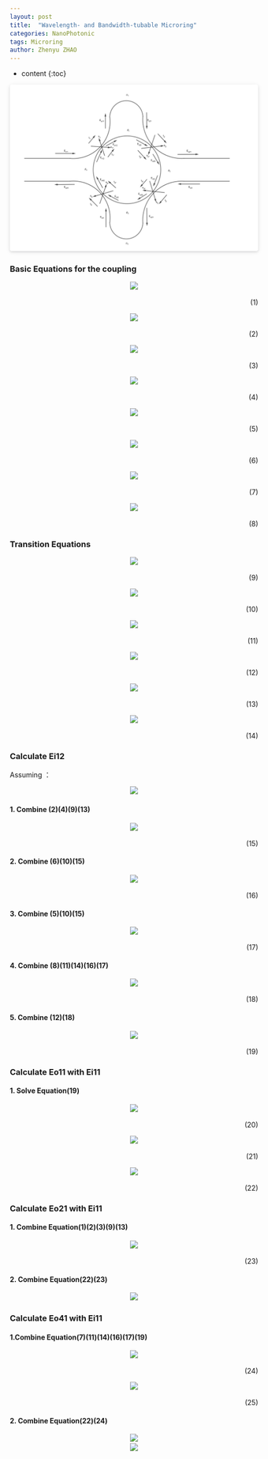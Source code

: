 ```yaml
---
layout: post
title:  "Wavelength- and Bandwidth-tubable Microring"
categories: NanoPhotonic
tags: Microring
author: Zhenyu ZHAO
---
```


* content
{:toc}




<center>    <img style="border-radius: 0.3125em;    box-shadow: 0 2px 4px 0 rgba(34,36,38,.12),0 2px 10px 0 rgba(34,36,38,.08);"     src="https://github.com/Hideousmon/Hideousmon.github.io/raw/master/_img/posts/Wavelength-_and_Bandwidth-_tunable_Microring.png"> </center>

### Basic Equations for the coupling

<center> <img src="http://latex.codecogs.com/gif.latex?E_{o11} = t_1 * E_{i11} + k_1*E_{i12}"/>  <p align="right"> (1) </p>  </center>

<center><img src="http://latex.codecogs.com/gif.latex? E_{o12}=t_1^**E_{i12}+k_1^* *E_{i11}"/> <p align="right"> (2) </p> </center>

<center><img src="http://latex.codecogs.com/gif.latex?E_{o21} = t_2 * E_{i21} + k_2*E_{i22}"/> <p align="right"> (3) </p> </center>

<center><img src="http://latex.codecogs.com/gif.latex?E_{o22}=t_2^**E_{i22}+k_2^* *E_{i21}"/> <p align="right"> (4) </p> </center>

<center><img src="http://latex.codecogs.com/gif.latex?E_{o31} = t_3 * E_{i31} + k_3*E_{i32}"/> <p align="right"> (5) </p> </center>

<center><img src="http://latex.codecogs.com/gif.latex?E_{o32}=t_3^**E_{i32}+k_3^* *E_{i31}"/> <p align="right"> (6) </p> </center>

<center><img src="http://latex.codecogs.com/gif.latex?E_{o41} = t_4 * E_{i41} + k_4*E_{i42}"/> <p align="right"> (7) </p> </center>

<center><img src="http://latex.codecogs.com/gif.latex?E_{o42}=t_4^**E_{i42}+k_4^* *E_{i41}"/> <p align="right"> (8) </p> </center>

### Transition Equations

<center><img src="http://latex.codecogs.com/gif.latex? E_{i22} = E_{o12}*e^ {i\theta_1} "/> <p align="right"> (9) </p> </center>

<center><img src="http://latex.codecogs.com/gif.latex? E_{i32}=E_{o22}*e^{i\theta_2} "/> <p align="right"> (10) </p> </center>

<center><img src="http://latex.codecogs.com/gif.latex? E_{i42}=E_{o32}*e^{i\theta_3} "/> <p align="right"> (11) </p> </center>

<center><img src="http://latex.codecogs.com/gif.latex? E_{i12} = E_{o42}*e^{i\theta_4} "/> <p align="right"> (12) </p> </center>

<center><img src="http://latex.codecogs.com/gif.latex? E_{i21} = E_{o11}*e^{i\phi_1} "/> <p align="right"> (13) </p> </center>

<center><img src="http://latex.codecogs.com/gif.latex? E_{i41}=E_{o31}*e^{i\phi_2} "/> <p align="right"> (14) </p> </center>


### Calculate Ei12

Assuming ：
<center><img src="http://latex.codecogs.com/gif.latex? E_{i31} = 0"/> </center>

#### 1. Combine (2)(4)(9)(13)

<center><img src="http://latex.codecogs.com/gif.latex? 
E_{o22} = t_2^**(E_{o12}*e^ {i\theta_1})+k_2^* *(E_{o11}*e^{i\phi_1})\\
= t_2^**((t_1^**E_{i12}+k_1^* *E_{i11})*e^ {i\theta_1})+k_2^* *((t_1 * E_{i11} + k_1*E_{i12})*e^{i\phi_1}) 
"/> <p align="right"> (15) </p> </center>




#### 2. Combine (6)(10)(15)
<center><img src="http://latex.codecogs.com/gif.latex? E_{o32}=k_3^* *((t_2^**((t_1^**E_{i12}+k_1^* *E_{i11})*e^ {i\theta_1})\\+ k_2^* *((t_1 * E_{i11} + k_1*E_{i12})*e^{i\phi_1}))*e^{i\theta_2}) "/> <p align="right"> (16) </p> </center>

#### 3. Combine (5)(10)(15)
<center><img src="http://latex.codecogs.com/gif.latex? E_{o31} =  k_3*((t_2^**((t_1^**E_{i12}+k_1^* *E_{i11})*e^ {i\theta_1})\\+  k_2^* *((t_1 * E_{i11} + k_1*E_{i12})*e^{i\phi_1}))*e^{i\theta_2})"/> <p align="right"> (17) </p> </center>


#### 4. Combine (8)(11)(14)(16)(17)
<center><img src="http://latex.codecogs.com/gif.latex?E_{o42} = t_4^**((k_3^* *((t_2^**((t_1^**E_{i12}+k_1^* *E_{i11})*e^ {i\theta_1})\\+k_2^* *((t_1 * E_{i11} + k_1*E_{i12})*e^{i\phi_1}))*e^{i\theta_2}))*e^{i\theta_3})\\+k_4^* *((k_3*((t_2^**((t_1^**E_{i12}+k_1^* *E_{i11})*e^ {i\theta_1})\\+k_2^* *((t_1 * E_{i11} + k_1*E_{i12})*e^{i\phi_1}))*e^{i\theta_2}))*e^{i\phi_2})"/> <p align="right"> (18) </p> </center>


#### 5. Combine (12)(18)
<center><img src="http://latex.codecogs.com/gif.latex? E_{i12} = (t_4^**((k_3^* *((t_2^**((t_1^**E_{i12}+k_1^* *E_{i11})*e^ {i\theta_1})\\+k_2^* *((t_1 * E_{i11} + k_1*E_{i12})*e^{i\phi_1}))*e^{i\theta_2}))*e^{i\theta_3})\\+k_4^* *((k_3*((t_2^**((t_1^**E_{i12}+k_1^* *E_{i11})*e^ {i\theta_1})\\+k_2^* *((t_1 * E_{i11} + k_1*E_{i12})*e^{i\phi_1}))*e^{i\theta_2}))*e^{i\phi_2}))*e^{i\theta_4} "/> <p align="right"> (19) </p> </center>


### Calculate Eo11​ with Ei11

#### 1. Solve Equation(19)
<center><img src="http://latex.codecogs.com/gif.latex? E_{i12} = t_4^**k_3^* *t_2^**t_1^**E_{i12}*e^ {i\theta_1}*e^{i\theta_3}*e^{i\theta_4}\\
+t_4^**k_3^* *t_2^**k_1^* *E_{i11}*e^ {i\theta_1}*e^{i\theta_3}*e^{i\theta_4} \\
+t_4^**k_3^* *k_2^* *t_1 * E_{i11}*e^{i\phi_1}*e^{i\theta_2}*e^{i\theta_3}*e^{i\theta_4} \\
+t_4^**k_3^* *k_2^* *k_1*E_{i12}*e^{i\phi_1}*e^{i\theta_2}*e^{i\theta_3}*e^{i\theta_4}\\
+t_4^**k_4^* *k_3*t_2^**t_1^**E_{i12}*e^ {i\theta_1}*e^{i\theta_2}*e^{i\phi_2}*e^{i\theta_4}\\
+t_4^**k_4^* *k_3*k_1^* *E_{i11}*e^ {i\theta_1}*e^{i\theta_2}*e^{i\phi_2}*e^{i\theta_4}\\
+t_4^**k_4^* *k_3*t_2^**k_2^* *t_1 * E_{i11}*e^{i\phi_1}*e^{i\theta_2}*e^{i\phi_2}*e^{i\theta_4} \\
+t_4^**k_4^* *k_3*t_2^**k_2^* *k_1*E_{i12}*e^{i\phi_1}*e^{i\theta_2}*e^{i\phi_2}*e^{i\theta_4} "/> <p align="right"> (20) </p> </center>

<center><img src="http://latex.codecogs.com/gif.latex? (1-t_4^**k_3^* *t_2^**t_1^**e^ {i\theta_1}*e^{i\theta_3}*e^{i\theta_4} \\
- t_4^**k_3^* *k_2^* *k_1*e^{i\phi_1}*e^{i\theta_2}*e^{i\theta_3}*e^{i\theta_4} \\
- t_4^**k_4^* *k_3*t_2^**t_1^**e^ {i\theta_1}*e^{i\theta_2}*e^{i\phi_2}*e^{i\theta_4}\\
- t_4^**k_4^* *k_3*t_2^**k_2^* *k_1*e^{i\phi_1}*e^{i\theta_2}*e^{i\phi_2}*e^{i\theta_4})*E_{i12} \\
= (t_4^**k_3^* *t_2^**k_1^* *e^ {i\theta_1}*e^{i\theta_3}*e^{i\theta_4} \\
+ t_4^**k_3^* *k_2^* *t_1 *e^{i\phi_1}*e^{i\theta_2}*e^{i\theta_3}*e^{i\theta_4} \\
+ t_4^**k_4^* *k_3*k_1^* *e^ {i\theta_1}*e^{i\theta_2}*e^{i\phi_2}*e^{i\theta_4}\\
+ t_4^**k_4^* *k_3*t_2^**k_2^* *t_1 *e^{i\phi_1}*e^{i\theta_2}*e^{i\phi_2}*e^{i\theta_4})*E_{i11}"/> <p align="right"> (21) </p> </center>



<center><img src="http://latex.codecogs.com/gif.latex? \frac{E_{i12}}{E_{i11}} = \frac{t_4^**k_3^* *t_2^**k_1^* *e^ {i\theta_1}*e^{i\theta_3}*e^{i\theta_4} 
+ t_4^**k_3^* *k_2^* *t_1 *e^{i\phi_1}*e^{i\theta_2}*e^{i\theta_3}*e^{i\theta_4} \\
+ t_4^**k_4^* *k_3*k_1^* *e^ {i\theta_1}*e^{i\theta_2}*e^{i\phi_2}*e^{i\theta_4}
+ t_4^**k_4^* *k_3*t_2^**k_2^* *t_1 *e^{i\phi_1}*e^{i\theta_2}*e^{i\phi_2}*e^{i\theta_4}}{1-t_4^**k_3^* *t_2^**t_1^**e^ {i\theta_1}*e^{i\theta_3}*e^{i\theta_4} 
- t_4^**k_3^* *k_2^* *k_1*e^{i\phi_1}*e^{i\theta_2}*e^{i\theta_3}*e^{i\theta_4} \\
- t_4^**k_4^* *k_3*t_2^**t_1^**e^ {i\theta_1}*e^{i\theta_2}*e^{i\phi_2}*e^{i\theta_4}
- t_4^**k_4^* *k_3*t_2^**k_2^* *k_1*e^{i\phi_1}*e^{i\theta_2}*e^{i\phi_2}*e^{i\theta_4}}"/> <p align="right"> (22) </p> </center>


### Calculate Eo21 with ​Ei11

#### 1. Combine Equation(1)(2)(3)(9)(13)
<center><img src="http://latex.codecogs.com/gif.latex? E_{o21} = (t_2 * t_1 *e^{i\phi_1}+k_2*k_1^* *e^ {i\theta_1})*E_{i11} + (t_2 * k_1*e^{i\phi_1} + k_2*t_1^**e^ {i\theta_1})*E_{i12}"/> <p align="right"> (23) </p> </center>


#### 2. Combine Equation(22)(23)
<center><img src="http://latex.codecogs.com/gif.latex? E_{o21} = (t_2 * t_1 *e^{i\phi_1}+k_2*k_1^* *e^ {i\theta_1})*E_{i11} + (t_2 * k_1*e^{i\phi_1} + k_2*t_1^**e^ {i\theta_1})*\frac{t_4^**k_3^* *t_2^**k_1^* *e^ {i\theta_1}*e^{i\theta_3}*e^{i\theta_4} 
+ t_4^**k_3^* *k_2^* *t_1 *e^{i\phi_1}*e^{i\theta_2}*e^{i\theta_3}*e^{i\theta_4} \\
+ t_4^**k_4^* *k_3*k_1^* *e^ {i\theta_1}*e^{i\theta_2}*e^{i\phi_2}*e^{i\theta_4}
+ t_4^**k_4^* *k_3*t_2^**k_2^* *t_1 *e^{i\phi_1}*e^{i\theta_2}*e^{i\phi_2}*e^{i\theta_4}}{1-t_4^**k_3^* *t_2^**t_1^**e^ {i\theta_1}*e^{i\theta_3}*e^{i\theta_4} 
- t_4^**k_3^* *k_2^* *k_1*e^{i\phi_1}*e^{i\theta_2}*e^{i\theta_3}*e^{i\theta_4} \\
- t_4^**k_4^* *k_3*t_2^**t_1^**e^ {i\theta_1}*e^{i\theta_2}*e^{i\phi_2}*e^{i\theta_4}
- t_4^**k_4^* *k_3*t_2^**k_2^* *k_1*e^{i\phi_1}*e^{i\theta_2}*e^{i\phi_2}*e^{i\theta_4}}*E_{i11}"/> </center>






### Calculate Eo41 with Ei11

#### 1.Combine Equation(7)(11)(14)(16)(17)(19)
<center><img src="http://latex.codecogs.com/gif.latex? E_{o41} =  t_4 *k_3*t_2^**t_1^**E_{i12}*e^ {i\theta_1}*e^{i\theta_2}*e^{i\phi_2}
+t_4 *k_3*t_2^**k_1^* *E_{i11}*e^ {i\theta_1}*e^{i\theta_2}*e^{i\phi_2}\\
+t_4 *k_3*k_2^* *t_1 * E_{i11}*e^{i\phi_1}*e^{i\theta_2}*e^{i\phi_2} 
+t_4 *k_3*k_2^* *k_1*E_{i12}*e^{i\phi_1}*e^{i\theta_2}*e^{i\phi_2} \\
+k_4*k_3^* *t_2^**t_1^**E_{i12}*e^ {i\theta_1}*e^{i\theta_2}*e^{i\theta_3}
+k_4*k_3^* *t_2^**k_1^* *E_{i11}*e^ {i\theta_1}*e^{i\theta_2}*e^{i\theta_3}\\
+k_4*k_3^* *k_2^* *t_1 * E_{i11}*e^{i\phi_1}*e^{i\theta_2}*e^{i\theta_3} 
+k_4*k_3^* *k_2^* *k_1*E_{i12}*e^{i\phi_1}*e^{i\theta_2}*e^{i\theta_3} "/> <p align="right"> (24) </p> </center>

<center><img src="http://latex.codecogs.com/gif.latex?E_{o41} = (t_4 *k_3*t_2^**k_1^* *e^ {i\theta_1}*e^{i\theta_2}*e^{i\phi_2} 
+ t_4 *k_3*k_2^* *t_1 *e^{i\phi_1}*e^{i\theta_2}*e^{i\phi_2} \\
+ k_4*k_3^* *t_2^**k_1^* *e^ {i\theta_1}*e^{i\theta_2}*e^{i\theta_3} 
+ k_4*k_3^* *k_2^* *t_1 *e^{i\phi_1}*e^{i\theta_2}*e^{i\theta_3})*E_{i11} \\
+ (t_4 *k_3*t_2^**t_1^**e^ {i\theta_1}*e^{i\theta_2}*e^{i\phi_2}
+ t_4 *k_3*k_2^* *k_1*e^{i\phi_1}*e^{i\theta_2}*e^{i\phi_2}\\
+ k_4*k_3^* *t_2^**t_1^**e^ {i\theta_1}*e^{i\theta_2}*e^{i\theta_3}
+ k_4*k_3^* *k_2^* *k_1*e^{i\phi_1}*e^{i\theta_2}*e^{i\theta_3})*E_{i12}"/> <p align="right"> (25) </p> </center>


#### 2. Combine Equation(22)(24)
<center><img src="http://latex.codecogs.com/gif.latex? E_{o41} = (t_4 *k_3*t_2^**k_1^* *e^ {i\theta_1}*e^{i\theta_2}*e^{i\phi_2} 
+ t_4 *k_3*k_2^* *t_1 *e^{i\phi_1}*e^{i\theta_2}*e^{i\phi_2} \\
+ k_4*k_3^* *t_2^**k_1^* *e^ {i\theta_1}*e^{i\theta_2}*e^{i\theta_3} 
+ k_4*k_3^* *k_2^* *t_1 *e^{i\phi_1}*e^{i\theta_2}*e^{i\theta_3})*E_{i11} \\
+ (t_4 *k_3*t_2^**t_1^**e^ {i\theta_1}*e^{i\theta_2}*e^{i\phi_2}
+ t_4 *k_3*k_2^* *k_1*e^{i\phi_1}*e^{i\theta_2}*e^{i\phi_2}\\
+ k_4*k_3^* *t_2^**t_1^**e^ {i\theta_1}*e^{i\theta_2}*e^{i\theta_3}
+ k_4*k_3^* *k_2^* *k_1*e^{i\phi_1}*e^{i\theta_2}*e^{i\theta_3}) \\
"/> </center>
<center><img src="http://latex.codecogs.com/gif.latex? 
*\frac{t_4^**k_3^* *t_2^**k_1^* *e^ {i\theta_1}*e^{i\theta_3}*e^{i\theta_4} 
+ t_4^**k_3^* *k_2^* *t_1 *e^{i\phi_1}*e^{i\theta_2}*e^{i\theta_3}*e^{i\theta_4} \\
+ t_4^**k_4^* *k_3*k_1^* *e^ {i\theta_1}*e^{i\theta_2}*e^{i\phi_2}*e^{i\theta_4}
+ t_4^**k_4^* *k_3*t_2^**k_2^* *t_1 *e^{i\phi_1}*e^{i\theta_2}*e^{i\phi_2}*e^{i\theta_4}}{1-t_4^**k_3^* *t_2^**t_1^**e^ {i\theta_1}*e^{i\theta_3}*e^{i\theta_4} 
- t_4^**k_3^* *k_2^* *k_1*e^{i\phi_1}*e^{i\theta_2}*e^{i\theta_3}*e^{i\theta_4} \\
- t_4^**k_4^* *k_3*t_2^**t_1^**e^ {i\theta_1}*e^{i\theta_2}*e^{i\phi_2}*e^{i\theta_4}
- t_4^**k_4^* *k_3*t_2^**k_2^* *k_1*e^{i\phi_1}*e^{i\theta_2}*e^{i\phi_2}*e^{i\theta_4}}*E_{i11}"/></center>




